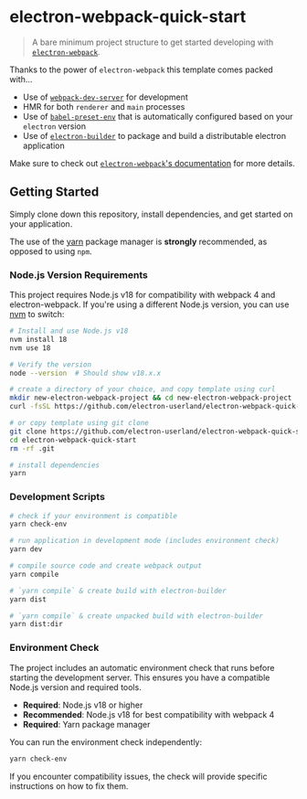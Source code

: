 # electron-webpack-quick-start
> A bare minimum project structure to get started developing with [`electron-webpack`](https://github.com/electron-userland/electron-webpack).

Thanks to the power of `electron-webpack` this template comes packed with...

* Use of [`webpack-dev-server`](https://github.com/webpack/webpack-dev-server) for development
* HMR for both `renderer` and `main` processes
* Use of [`babel-preset-env`](https://github.com/babel/babel-preset-env) that is automatically configured based on your `electron` version
* Use of [`electron-builder`](https://github.com/electron-userland/electron-builder) to package and build a distributable electron application

Make sure to check out [`electron-webpack`'s documentation](https://webpack.electron.build/) for more details.

## Getting Started
Simply clone down this repository, install dependencies, and get started on your application.

The use of the [yarn](https://yarnpkg.com/) package manager is **strongly** recommended, as opposed to using `npm`.

### Node.js Version Requirements
This project requires Node.js v18 for compatibility with webpack 4 and electron-webpack. If you're using a different Node.js version, you can use [nvm](https://github.com/nvm-sh/nvm) to switch:

```bash
# Install and use Node.js v18
nvm install 18
nvm use 18

# Verify the version
node --version  # Should show v18.x.x
```

```bash
# create a directory of your choice, and copy template using curl
mkdir new-electron-webpack-project && cd new-electron-webpack-project
curl -fsSL https://github.com/electron-userland/electron-webpack-quick-start/archive/master.tar.gz | tar -xz --strip-components 1

# or copy template using git clone
git clone https://github.com/electron-userland/electron-webpack-quick-start.git
cd electron-webpack-quick-start
rm -rf .git

# install dependencies
yarn
```

### Development Scripts

```bash
# check if your environment is compatible
yarn check-env

# run application in development mode (includes environment check)
yarn dev

# compile source code and create webpack output
yarn compile

# `yarn compile` & create build with electron-builder
yarn dist

# `yarn compile` & create unpacked build with electron-builder
yarn dist:dir
```

### Environment Check

The project includes an automatic environment check that runs before starting the development server. This ensures you have a compatible Node.js version and required tools.

- **Required**: Node.js v18 or higher
- **Recommended**: Node.js v18 for best compatibility with webpack 4
- **Required**: Yarn package manager

You can run the environment check independently:
```bash
yarn check-env
```

If you encounter compatibility issues, the check will provide specific instructions on how to fix them.
